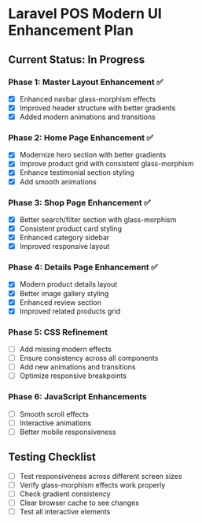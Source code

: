 # Laravel POS Modern UI Enhancement Plan

## Current Status: In Progress

### Phase 1: Master Layout Enhancement ✅
- [x] Enhanced navbar glass-morphism effects
- [x] Improved header structure with better gradients
- [x] Added modern animations and transitions

### Phase 2: Home Page Enhancement ✅
- [x] Modernize hero section with better gradients
- [x] Improve product grid with consistent glass-morphism
- [x] Enhance testimonial section styling
- [x] Add smooth animations

### Phase 3: Shop Page Enhancement ✅
- [x] Better search/filter section with glass-morphism
- [x] Consistent product card styling
- [x] Enhanced category sidebar
- [x] Improved responsive layout

### Phase 4: Details Page Enhancement ✅
- [x] Modern product details layout
- [x] Better image gallery styling
- [x] Enhanced review section
- [x] Improved related products grid

### Phase 5: CSS Refinement
- [ ] Add missing modern effects
- [ ] Ensure consistency across all components
- [ ] Add new animations and transitions
- [ ] Optimize responsive breakpoints

### Phase 6: JavaScript Enhancements
- [ ] Smooth scroll effects
- [ ] Interactive animations
- [ ] Better mobile responsiveness

## Testing Checklist
- [ ] Test responsiveness across different screen sizes
- [ ] Verify glass-morphism effects work properly
- [ ] Check gradient consistency
- [ ] Clear browser cache to see changes
- [ ] Test all interactive elements
